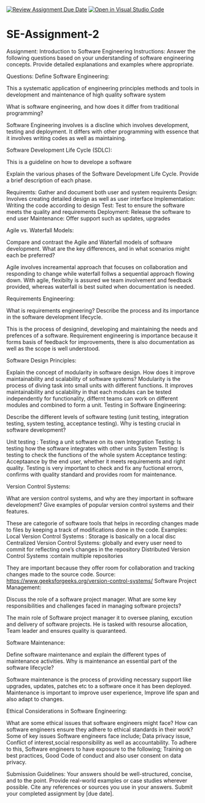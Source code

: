 [![Review Assignment Due Date](https://classroom.github.com/assets/deadline-readme-button-24ddc0f5d75046c5622901739e7c5dd533143b0c8e959d652212380cedb1ea36.svg)](https://classroom.github.com/a/-ucQIGTc)
[![Open in Visual Studio Code](https://classroom.github.com/assets/open-in-vscode-718a45dd9cf7e7f842a935f5ebbe5719a5e09af4491e668f4dbf3b35d5cca122.svg)](https://classroom.github.com/online_ide?assignment_repo_id=15218930&assignment_repo_type=AssignmentRepo)
# SE-Assignment-2
Assignment: Introduction to Software Engineering
Instructions:
Answer the following questions based on your understanding of software engineering concepts. Provide detailed explanations and examples where appropriate.

Questions:
Define Software Engineering:

This a systematic application of engineering principles methods and tools in development and maintenance of high quality software system

What is software engineering, and how does it differ from traditional programming?

Software Engineering involves is a discline which involves development, testing and deployment. It differs with other programming with essence that it involves writing codes as well as maintaining.

Software Development Life Cycle (SDLC):

This is a guideline on how to develope a software

Explain the various phases of the Software Development Life Cycle. Provide a brief description of each phase.

Requiremts: Gather and document both user and system requirents
Design: Involves creating  detailed design as well as user interface
Implementation: Writing the code according to design
Test: Test to ensure the software meets the quality and requirements
Deployment: Release the software to end user
Maintenance: Offer support such as updates, upgrades

Agile vs. Waterfall Models:

Compare and contrast the Agile and Waterfall models of software development. What are the key differences, and in what scenarios might each be preferred?

Agile involves increamental approach that focuses on collaboration and responding to change while waterfall follws a sequential approach flowing down.
With agile, flexibilty is assured we team involvement and feedback provided, whereas waterfall is best suited when documentation is needed.

Requirements Engineering:

What is requirements engineering? Describe the process and its importance in the software development lifecycle.

This is the process of designind, developing and maintaining the needs and prefences of a software.
Requirement engineering is importance because it forms basis of feedback for improvements, there is also documentation as well as the scope is well understood.

Software Design Principles:

Explain the concept of modularity in software design. How does it improve maintainability and scalability of software systems?
Modularity is the process of diving task into small units with different functions.
It improves maintainability and scalability in that each modules can be tested independently for functionality, differnt teams can work on different modules and combined to form a unit.
Testing in Software Engineering:

Describe the different levels of software testing (unit testing, integration testing, system testing, acceptance testing). Why is testing crucial in software development?

Unit testing : Testing a unit software on its own
Integration Testing: Is testing how the software integrates with other units
System Testing: Is testing to check the functions of the whole system
Acceptance testing: Acceptaance by the end user, whether it meets requirements and right quality.
Testing is very important to check and fix any fuctional errors, confirms with quality standard and provides room for maintenance.

Version Control Systems:

What are version control systems, and why are they important in software development? Give examples of popular version control systems and their features.

These are categorie of software tools that helps in recording changes made to files by keeping a track of modifications done in the code.
Examples: Local Version Control Systems : Storage is basically on a local disc
          Centralized Version Control Systems: globally and every user need to commit for reflecting one’s changes in the repository
          Distributed Version Control Systems :contain multiple repositories

 They are important because they offer room for collaboration and tracking changes made to the source code.
Source: https://www.geeksforgeeks.org/version-control-systems/
Software Project Management:

Discuss the role of a software project manager. What are some key responsibilities and challenges faced in managing software projects?

The main role of Software project manager it to oversee planing, excution and delivery of software projects. He is tasked with resourse allocation, Team leader and ensures quality is quaranteed.

Software Maintenance:

Define software maintenance and explain the different types of maintenance activities. Why is maintenance an essential part of the software lifecycle?

Software maintenance is the process of providing necessary support like upgrades, updates, patches etc to a software once it has been deployed.
Maintenance is important to improve user experience, Improve life span and also adapt to changes.

Ethical Considerations in Software Engineering:

What are some ethical issues that software engineers might face? How can software engineers ensure they adhere to ethical standards in their work?
Some of key issues Software engineers face include; Data privacy issue, Conflict of interest,social responsibility as well as accountability.
To adhere to this, Software engineers to have exposure to the following; Training on best practices, Good Code of conduct and also user consent on data privacy.

Submission Guidelines:
Your answers should be well-structured, concise, and to the point.
Provide real-world examples or case studies wherever possible.
Cite any references or sources you use in your answers.
Submit your completed assignment by [due date].
